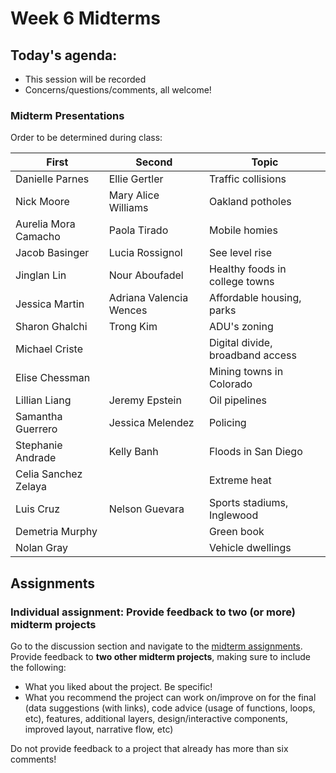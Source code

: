 # Week 6 Midterms

## Today's agenda:

- This session will be recorded
- Concerns/questions/comments, all welcome!

### Midterm Presentations

Order to be determined during class:

First | Second | Topic
--|--|--
Danielle Parnes	|	Ellie Gertler	|	Traffic collisions
Nick Moore	|	Mary Alice Williams	|	Oakland potholes
Aurelia Mora Camacho	|	Paola Tirado	|	Mobile homies
Jacob Basinger	|	Lucia Rossignol	|	See level rise
Jinglan Lin	|	Nour Aboufadel	|	Healthy foods in college towns
Jessica Martin	|	Adriana Valencia Wences	|	Affordable housing, parks
Sharon Ghalchi	|	Trong Kim 	|	ADU's zoning
Michael Criste	|		|	Digital divide, broadband access
Elise Chessman	|		|	Mining towns in Colorado
Lillian Liang	|	Jeremy Epstein	|	Oil pipelines
Samantha Guerrero 	|	Jessica Melendez	|	Policing
Stephanie Andrade	|	Kelly Banh	|	Floods in San Diego
Celia Sanchez Zelaya	|		|	Extreme heat
Luis Cruz	|	Nelson Guevara	|	Sports stadiums, Inglewood
Demetria Murphy	|		|	Green book
Nolan Gray	|		|	Vehicle dwellings

## Assignments

### Individual assignment: Provide feedback to two (or more) midterm projects

Go to the discussion section and navigate to the [midterm assignments](https://github.com/yohman/21F-UP206A/discussions/13). Provide feedback to **two other midterm projects**, making sure to include the following:

- What you liked about the project. Be specific!
- What you recommend the project can work on/improve on for the final (data suggestions (with links), code advice (usage of functions, loops, etc), features, additional layers, design/interactive components, improved layout, narrative flow, etc)

Do not provide feedback to a project that already has more than six comments!
